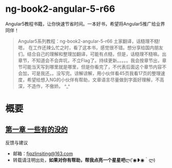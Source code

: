 # ng-book2-angular-5-r66
Angular5教程书籍，让你快速节省时间。一本好书，希望将Angular5推广给业界同伴！
> Angular5系列教程：ng-book2-angular-5-r66 土家翻译，话糙理不糙!嗯， 在工作还辣么忙之时，看了这本书，感觉很不错。想分享给国内朋友们。结合自己的理解和整理加翻译，可能有点糙，但是，话糙理不糙嘛。出章节，不知道会不会弃坑，不立Flag了。持续更新。。。。。我会按章节出，章节可能当天写到哪里就是哪里，但是你看完了，不代表后面这个章节内容不会加，可是我还。。没写完。谅解谅解，用小伙伴看45页我看17页的整理速度，希望给想入NG的小伙伴有帮助，文章语言尽量做到字面好理解，不高深，不造作，不傲娇。 ^_^

# 概要
## [第一章 一些有的没的](https://github.com/StellaLim/ng-book2-angular-5-r66/blob/master/Chapter_1%20Table%20Of%20Content.md)

反馈与建议
- 邮箱：fjqzlinsiting@163.com
- 转载请注明出处，**如果对你有帮助，帮我点亮一个星星吧**ლ(′◉❥◉｀ლ)
